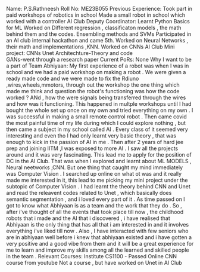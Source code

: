 Name:
P.S.Rathneesh
Roll No:
ME23B055
Previous Experience:
Took part in paid workshops of robotics in school 
Made a small robot in school which worked with a controller 
AI Club Deputy Coordinator:
        Learnt Python Basics for ML
        Worked on  Different regression , classificaton models , the math behind them and the codes.
        Ensembling methods and SVMs
        Participated in an AI club internal hackathon and came 5th.
        Worked on Neural Networks , their math and implementations ,KNN.
        Worked on CNNs
AI Club Mini project:
        CNNs
        Unet Architechture-Theory and code  
        GANs-went through a research paper
Current PoRs:
None
Why I want to be a part of Team Abhiyaan:
My first experience of a robot was when I was in school and we had a paid workshop on making a robot . We were given a ready made code and we were made to fix the Rdiuno ,wires,wheels,mmotors, through out the workshop the one thing which made me think and question the robot's functioning was how the code worked ? ANd , how the were signals being transferred through the wires and how was it functioning. This happened in multple workshops until I had bought the whole set up once on my own and tried everything on my own . I was successful in making a small remote control robot . Then came covid the most painful time of my life during which I could explore nothing , but then came a subject in my school called AI . Every class of it seemed very interesting and even tho I had only learnt very basic theory , that was enough to kick in the passion of AI in me . Then after 2 years of hard jee prep and joining IITM ,I was exposed to more AI . I saw all the projects around and it was very fascinating. This lead me to apply for the position of DC in the AI Club. That  was when I explored and learnt about ML MODELS ,  Neural neetworks ,CNN. But one thing that caught my mind immediately was Computer Vision . I searched up online on what ot was and it really made me interested in it, this lead to me picking my mini project under the subtopic of Computer Vision . I had learnt the theory behind CNN and Unet and read the releavent codes related to Unet , which basically does semantic segmentation , and i loved every part of it . As time passed on I got to know what Abhiyaan is as a team and the work that they do . So , after i've thought of all the events that took place till now , the childhood robots that i made and the AI that i discovered , i have realised that  Abhiyaan is the only thing that has all that i am interested in and it involves everything i've liked till now . Also , I have interacted with few seniors who are in abhiyaan well before i knew that abhiyaan existed and i have gotten a very positive and a good vibe from them and it will be a great experience for me to learn and improve my skills among all the learned and skilled people in the team . 
Relevant Courses:
Institute
CS1100 - Passed
Online
CNN course from youtube 
Not a course , but have worked on Unet in AI Club

